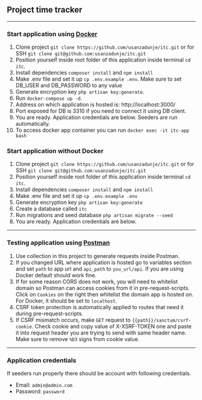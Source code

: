 ## Project time tracker

---

### Start application using [Docker](https://docs.docker.com/get-docker/)

1. Clone project `git clone https://github.com/usanzadunje/itc.git` or for SSH `git clone git@github.com:usanzadunje/itc.git`
2. Position yourself inside root folder of this application inside terminal `cd itc`.
3. Install dependencies `composer install` and `npm install`
4. Make .env file and set it up `cp .env.example .env`. Make sure to set DB_USER and DB_PASSWORD to any value
5. Generate encryption key `php artisan key:generate`.
6. Run `docker-compose up -d`.
7. Address on which application is hosted is: http://localhost:3000/
8. Port exposed for DB is 3310 if you need to connect it using DB client.
9. You are ready. Application credentials are below. Seeders are run automatically.
10. To access docker app container you can run `docker exec -it itc-app bash`

### Start application without Docker

1. Clone project `git clone https://github.com/usanzadunje/itc.git` or for SSH `git clone git@github.com:usanzadunje/itc.git`
2. Position yourself inside root folder of this application inside terminal `cd itc`.
3. Install dependencies `composer install` and `npm install`
4. Make .env file and set it up `cp .env.example .env`
5. Generate encryption key `php artisan key:generate`
6. Create a database called  `itc`
7. Run migrations and seed database `php artisan migrate --seed`
8. You are ready. Application credentials are below.

---

### Testing application using [Postman](https://www.postman.com/downloads/)

1. Use collection in this project to generate requests inside Postman.
2. If you changed URL where application is hosted go to variables section and set `path` to app url and `api_path` to `you_url/api`. If you are using Docker default should work fine.
3. If for some reason CORS does not work, you will need to whitelist domain so Postman can access cookies from it in pre-request-scripts. Click on `Cookies` on the right then whitelist the domain app is hosted on. For Docker, it should be set to `localhost`.
4. CSRF token protection is automatically applied to routes that need it during pre-request-scripts.
5. If CSRF mismatch occurs, make `GET` request to `{{path}}/sanctum/csrf-cookie`. Check cookie and copy value of X-XSRF-TOKEN one and paste it into request header you are trying to send with same header name. Make sure to remove `%D3` signs from cookie value.

---

### Application credentials

If seeders run properly there should be account with following credentials.

- Email: `admin@admin.com`
- Password: `password`

<br>